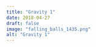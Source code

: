 ```yaml
---
title: "Gravity 1"
date: 2018-04-27
draft: false
image: "falling_balls_1435.png"
alt: "Gravity 1"
---
```


